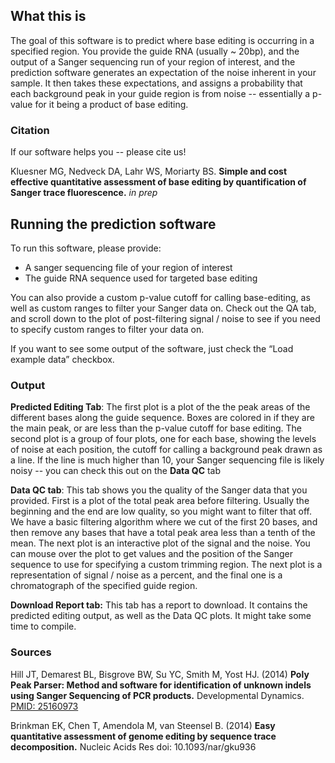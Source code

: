 ## What this is

The goal of this software is to predict where base editing is occurring in a specified region. You provide the guide RNA (usually ~ 20bp), and the output of a Sanger sequencing run of your region of interest, and the prediction software generates an expectation of the noise inherent in your sample. It then takes these expectations, and assigns a probability that each background peak in your guide region is from noise -- essentially a p-value for it being a product of base editing.

### Citation

If our software helps you -- please cite us!

Kluesner MG, Nedveck DA, Lahr WS, Moriarty BS.  **Simple and cost effective quantitative assessment of base editing by quantification of Sanger trace fluorescence.** *in prep*

## Running the prediction software

To run this software, please provide:

*   A sanger sequencing file of your region of interest
*   The guide RNA sequence used for targeted base editing

You can also provide a custom p-value cutoff for calling base-editing, as well as custom ranges to filter your Sanger data on. Check out the QA tab, and scroll down to the plot of post-filtering signal / noise to see if you need to specify custom ranges to filter your data on.

If you want to see some output of the software, just check the “Load example data” checkbox.

### Output

**Predicted Editing Tab**: The first plot is a plot of the the peak areas of the different bases along the guide sequence. Boxes are colored in if they are the main peak, or are less than the p-value cutoff for base editing. The second plot is a group of four plots, one for each base, showing the levels of noise at each position, the cutoff for calling a background peak drawn as a line. If the line is much higher than 10, your Sanger sequencing file is likely noisy -- you can check this out on the **Data QC** tab

**Data QC tab**: This tab shows you the quality of the Sanger data that you provided. First is a plot of the total peak area before filtering. Usually the beginning and the end are low quality, so you might want to filter that off. We have a basic filtering algorithm where we cut of the first 20 bases, and then remove any bases that have a total peak area less than a tenth of the mean. The next plot is an interactive plot of the signal and the noise. You can mouse over the plot to get values and the position of the Sanger sequence to use for specifying a custom trimming region. The next plot is a representation of signal / noise as a percent, and the final one is a chromatograph of the specified guide region.

**Download Report tab:** This tab has a report to download. It contains the predicted editing output, as well as the Data QC plots. It might take some time to compile.

### Sources

Hill JT, Demarest BL, Bisgrove BW, Su YC, Smith M, Yost HJ. (2014) **Poly Peak Parser: Method and software for identification of unknown indels using Sanger Sequencing of PCR products.** Developmental Dynamics. [PMID: 25160973](http://www.ncbi.nlm.nih.gov/pubmed/25160973)

Brinkman EK, Chen T, Amendola M, van Steensel B. (2014) **Easy quantitative assessment of genome editing by sequence trace decomposition.** Nucleic Acids Res doi: 10.1093/nar/gku936

